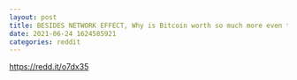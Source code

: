 ```yaml
--- 
layout: post 
title: BESIDES NETWORK EFFECT, Why is Bitcoin worth so much more even though other cryptos can be sent faster and cheaper/fee-less? 
date: 2021-06-24 1624585921 
categories: reddit 
--- 
```

https://redd.it/o7dx35
